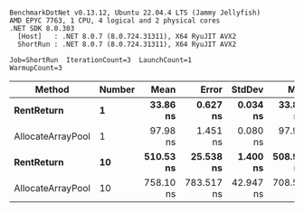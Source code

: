 ```

BenchmarkDotNet v0.13.12, Ubuntu 22.04.4 LTS (Jammy Jellyfish)
AMD EPYC 7763, 1 CPU, 4 logical and 2 physical cores
.NET SDK 8.0.303
  [Host]   : .NET 8.0.7 (8.0.724.31311), X64 RyuJIT AVX2
  ShortRun : .NET 8.0.7 (8.0.724.31311), X64 RyuJIT AVX2

Job=ShortRun  IterationCount=3  LaunchCount=1  
WarmupCount=3  

```
| Method            | Number | Mean      | Error      | StdDev    | Min       | Max       | Allocated |
|------------------ |------- |----------:|-----------:|----------:|----------:|----------:|----------:|
| **RentReturn**        | **1**      |  **33.86 ns** |   **0.627 ns** |  **0.034 ns** |  **33.82 ns** |  **33.89 ns** |         **-** |
| AllocateArrayPool | 1      |  97.98 ns |   1.451 ns |  0.080 ns |  97.92 ns |  98.07 ns |         - |
| **RentReturn**        | **10**     | **510.53 ns** |  **25.538 ns** |  **1.400 ns** | **508.92 ns** | **511.41 ns** |         **-** |
| AllocateArrayPool | 10     | 758.10 ns | 783.517 ns | 42.947 ns | 708.54 ns | 784.40 ns |         - |
